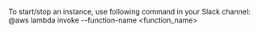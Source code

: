 To start/stop an instance, use following command in your Slack channel: @aws
lambda invoke --function-name <function_name>